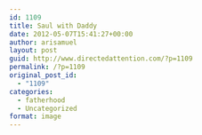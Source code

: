 ```yaml
---
id: 1109
title: Saul with Daddy
date: 2012-05-07T15:41:27+00:00
author: arisamuel
layout: post
guid: http://www.directedattention.com/?p=1109
permalink: /?p=1109
original_post_id:
  - "1109"
categories:
  - fatherhood
  - Uncategorized
format: image
---
```

[<img class="alignleft size-medium wp-image-1110" title="Ari with Saul" src="https://i2.wp.com/www.samuelakerstein.com/wp-content/uploads/2012/05/ari_saul-e1336405244474-300x225.jpg?fit=300%2C225" alt="" srcset="https://i2.wp.com/www.samuelakerstein.com/wp-content/uploads/2012/05/ari_saul-e1336405244474.jpg?w=320 320w, https://i2.wp.com/www.samuelakerstein.com/wp-content/uploads/2012/05/ari_saul-e1336405244474.jpg?resize=300%2C225 300w" sizes="(max-width: 300px) 85vw, 300px" data-recalc-dims="1" />](https://i1.wp.com/www.directedattention.com/wp-content/uploads/2012/05/Ari_Saul.jpg)
